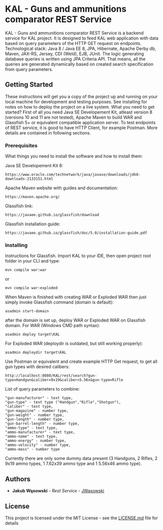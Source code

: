# KAL - Guns and ammunitions comparator REST Service

KAL - Guns and ammunitions comparator REST Service is a backend service for KAL project. 
It is designed to feed KAL web application with data based on query parameters of the HTTP GET request on endpoints. Technological stack: Java 8 / Java EE 8, JPA, Hibernate, Apache Derby db, Maven, JAX-RS, Jersey, CDI (Weld), EJB, JUnit.
The logic generating database queries is written using JPA Criteria API. That means, all the queries are generated dynamically based on created search specification from query parameters.

## Getting Started

These instructions will get you a copy of the project up and running on your local machine for development and testing purposes. See installing for notes on how to deploy the project on a live system.
What you need to get started? First of all you need Java SE Developement Kit, atleast  version 8 (versions 10 and 11 are not tested), Apache Maven to build WAR and Glassfish 5+ or equivalent compatible application server. 
To test endpoints of REST service, it is good to have HTTP Client, for example Postman. More details are contained in following sections. 

### Prerequisites

What things you need to install the software and how to install them:

Java SE Developement Kit 8:
```
https://www.oracle.com/technetwork/java/javase/downloads/jdk8-downloads-2133151.html
```

Apache Maven website with guides and documentation:
```
https://maven.apache.org/
```

Glassfish link:
```
https://javaee.github.io/glassfish/download
```

Glassfish installation guide:
```
https://javaee.github.io/glassfish/doc/5.0/installation-guide.pdf
```

### Installing

Instructions for Glassfish.
Import KAL to your IDE, then open project root folder in your CLI and type:
```
mvn compile war:war 
```
or
```
mvn compile war:exploded
```
When Maven is finished with creating WAR or Exploded WAR then just simply invoke Glassfish command (domain is default):
```
asadmin start-domain
```
after the domain is set up, deploy WAR or Exploded WAR on Glassfish domain.
For WAR (Windows CMD path syntax):
```
asadmin deploy target\KAL
```
For Exploded WAR (deploydir is outdated, but still working properly):
```
asadmin deploydir target\KAL
```
Use Postman or equivalent and create example HTTP Get request, to get all gun types with desired calibers:
```
http://localhost:8080/KAL/rest/search?gun-type=Handgun&caliber=9x19&caliber=5.56x&gun-type=Rifle
```
List of query parameters to combine:
```
"gun-manufacturer" - text type, 
"gun-type" - text type ("Handgun","Rifle","Shotgun"),
"caliber" - text type,
"gun-magazine" - number type,
"gun-weight" - number type,
"gun-length" - number type,
"gun-barrel-length" - number type, 
"ammo-type" - text type, 
"ammo-manufacturer" - text type, 
"ammo-name" - text type, 
"ammo-energy" - number type,
"ammo-velocity" - number type,
"ammo-mass" - number type
```
Currently there are only some dummy data present (3 Handguns, 2 Rifles, 2 9x19 ammo types, 1 7.62x39 ammo type and 1 5.56x46 ammo type).

## Authors

* **Jakub Wąsowski** - *Rest Service* - [JWasowski](https://github.com/jwasowski)

## License

This project is licensed under the MIT License - see the [LICENSE.md](LICENSE) file for details



